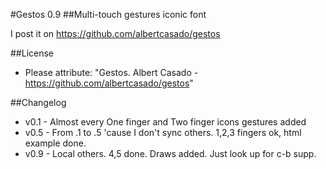 #Gestos 0.9
##Multi-touch gestures iconic font

I post it on
https://github.com/albertcasado/gestos

##License
- Please attribute: "Gestos. Albert Casado - https://github.com/albertcasado/gestos"

##Changelog
- v0.1 - Almost every One finger and Two finger icons gestures added
- v0.5 - From .1 to .5 'cause I don't sync others. 1,2,3 fingers ok, html example done.
- v0.9 - Local others. 4,5 done. Draws added. Just look up for c-b supp.
